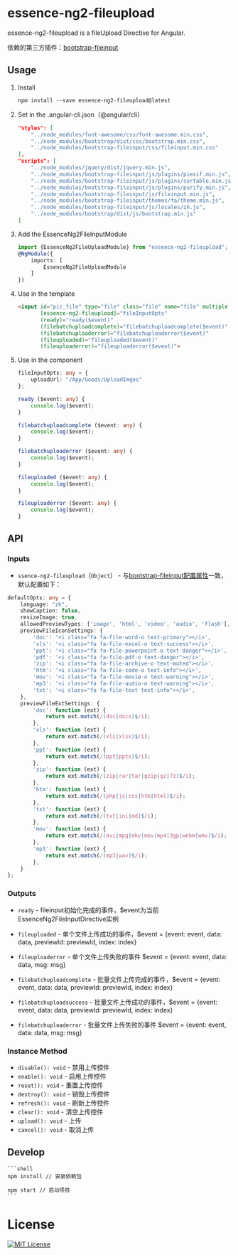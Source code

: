 # essence-ng2-fileupload

essence-ng2-fileupload is a fileUpload Directive for Angular.

依赖的第三方插件：[bootstrap-fileinput](http://plugins.krajee.com/file-input)

## Usage

1. Install

	```shell
	npm install --save essence-ng2-fileupload@latest
	```
	
2. Set in the .angular-cli.json（@angular/cli）

	```json
    "styles": [
        "../node_modules/font-awesome/css/font-awesome.min.css",
        "../node_modules/bootstrap/dist/css/bootstrap.min.css",
        "../node_modules/bootstrap-fileinput/css/fileinput.min.css"
    ],
    "scripts": [
        "../node_modules/jquery/dist/jquery.min.js",
        "../node_modules/bootstrap-fileinput/js/plugins/piexif.min.js",
        "../node_modules/bootstrap-fileinput/js/plugins/sortable.min.js",
        "../node_modules/bootstrap-fileinput/js/plugins/purify.min.js",
        "../node_modules/bootstrap-fileinput/js/fileinput.min.js",
        "../node_modules/bootstrap-fileinput/themes/fa/theme.min.js",
        "../node_modules/bootstrap-fileinput/js/locales/zh.js",
        "../node_modules/bootstrap/dist/js/bootstrap.min.js"
    ]
	```

3. Add the EssenceNg2FileInputModule

	```typescript
	import {EssenceNg2FileUploadModule} from "essence-ng2-fileupload";
	@NgModule({
	    imports: [
	        EssenceNg2FileUploadModule
	    ]
	})
	```

4. Use in the template

	```html
	<input id="pic_file" type="file" class="file" name="file" multiple
           [essence-ng2-fileupload]="fileInputOpts"
           (ready)="ready($event)"
           (filebatchuploadcomplete)="filebatchuploadcomplete($event)"
           (filebatchuploaderror)="filebatchuploaderror($event)"
           (fileuploaded)="fileuploaded($event)"
           (fileuploaderror)="fileuploaderror($event)">
	```

5. Use in the component

	```typescript
	fileInputOpts: any = {
        uploadUrl: "/App/Goods/UploadImges"
    };

    ready ($event: any) {
        console.log($event);
    }

    filebatchuploadcomplete ($event: any) {
        console.log($event);
    }

    filebatchuploaderror ($event: any) {
        console.log($event);
    }

    fileuploaded ($event: any) {
        console.log($event);
    }

    fileuploaderror ($event: any) {
        console.log($event);
    }
	```

## API

### Inputs

- `ssence-ng2-fileupload`（`Object`） - 与[bootstrap-fileinput配置属性](http://plugins.krajee.com/file-input#options)一致，默认配置如下：
```typescript
defaultOpts: any = {
    language: "zh",
    showCaption: false,
    resizeImage: true,
    allowedPreviewTypes: ['image', 'html', 'video', 'audio', 'flash'],
    previewFileIconSettings: {
        'doc': '<i class="fa fa-file-word-o text-primary"></i>',
        'xls': '<i class="fa fa-file-excel-o text-success"></i>',
        'ppt': '<i class="fa fa-file-powerpoint-o text-danger"></i>',
        'pdf': '<i class="fa fa-file-pdf-o text-danger"></i>',
        'zip': '<i class="fa fa-file-archive-o text-muted"></i>',
        'htm': '<i class="fa fa-file-code-o text-info"></i>',
        'mov': '<i class="fa fa-file-movie-o text-warning"></i>',
        'mp3': '<i class="fa fa-file-audio-o text-warning"></i>',
        'txt': '<i class="fa fa-file-text text-info"></i>',
    },
    previewFileExtSettings: {
        'doc': function (ext) {
            return ext.match(/(doc|docx)$/i);
        },
        'xls': function (ext) {
            return ext.match(/(xls|xlsx)$/i);
        },
        'ppt': function (ext) {
            return ext.match(/(ppt|pptx)$/i);
        },
        'zip': function (ext) {
            return ext.match(/(zip|rar|tar|gzip|gz|7z)$/i);
        },
        'htm': function (ext) {
            return ext.match(/(php|js|css|htm|html)$/i);
        },
        'txt': function (ext) {
            return ext.match(/(txt|ini|md)$/i);
        },
        'mov': function (ext) {
            return ext.match(/(avi|mpg|mkv|mov|mp4|3gp|webm|wmv)$/i);
        },
        'mp3': function (ext) {
            return ext.match(/(mp3|wav)$/i);
        },
    }
};
```

### Outputs

- `ready` - fileinput初始化完成的事件，$event为当前EssenceNg2FileInputDirective实例

- `fileuploaded` - 单个文件上传成功的事件，$event = {event: event, data: data, previewId: previewId, index: index}

- `fileuploaderror` - 单个文件上传失败的事件 $event = {event: event, data: data, msg: msg}

- `filebatchuploadcomplete` - 批量文件上传完成的事件，$event = {event: event, data: data, previewId: previewId, index: index}

- `filebatchuploadsuccess` - 批量文件上传成功的事件，$event = {event: event, data: data, previewId: previewId, index: index}

- `filebatchuploaderror` - 批量文件上传失败的事件 $event = {event: event, data: data, msg: msg}

### Instance Method

- `disable(): void` - 禁用上传控件
- `enable(): void` - 启用上传控件
- `reset(): void` - 重置上传控件
- `destroy(): void` - 销毁上传控件
- `refresh(): void` - 刷新上传控件
- `clear(): void` - 清空上传控件
- `upload(): void` - 上传
- `cancel(): void` - 取消上传

## Develop

	```shell
	npm install // 安装依赖包
	
	npm start // 启动项目
	```

# License

[![MIT License](https://img.shields.io/badge/license-MIT-blue.svg?style=flat)](/LICENSE)
